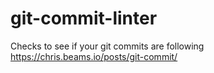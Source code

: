 # git-commit-linter
Checks to see if your git commits are following https://chris.beams.io/posts/git-commit/

